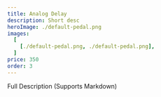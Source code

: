 ```yaml
---
title: Analog Delay
description: Short desc
heroImage: ./default-pedal.png
images:
  [
    [./default-pedal.png, ./default-pedal.png],
  ]
price: 350
order: 3
---
```


Full Description 
(Supports Markdown)
